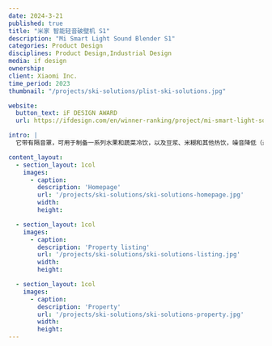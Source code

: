 ```yaml
---
date: 2024-3-21
published: true
title: "米家 智能轻音破壁机 S1"
description: "Mi Smart Light Sound Blender S1"
categories: Product Design
disciplines: Product Design,Industrial Design
media: if design
ownership:
client: Xiaomi Inc.
time_period: 2023
thumbnail: "/projects/ski-solutions/plist-ski-solutions.jpg"

website:
  button_text: iF DESIGN AWARD
  url: https://ifdesign.com/en/winner-ranking/project/mi-smart-light-sound-blender-s1/645862

intro: |
  它带有隔音罩，可用于制备一系列水果和蔬菜冷饮，以及豆浆、米糊和其他热饮，噪音降低（最低42dB）。凭借独特的热水性豆浆制作功能，它可以在12分钟内为用户呈现美味的豆浆。8片精钢勾兑弯刀刀片，可勾兑各种硬质食品。陶瓷不粘锅可防止烹饪过度，便于清洁。与小米家庭应用程序配对后，用户可以随时查看烹饪状态，使烹饪更容易、更愉快。

content_layout:
  - section_layout: 1col
    images:
      - caption:
        description: 'Homepage'
        url: '/projects/ski-solutions/ski-solutions-homepage.jpg'
        width:
        height:

  - section_layout: 1col
    images:
      - caption:
        description: 'Property listing'
        url: '/projects/ski-solutions/ski-solutions-listing.jpg'
        width:
        height:

  - section_layout: 1col
    images:
      - caption:
        description: 'Property'
        url: '/projects/ski-solutions/ski-solutions-property.jpg'
        width:
        height:
---
```

